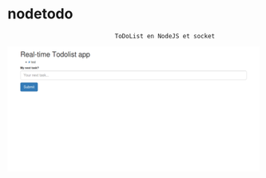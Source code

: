 # nodetodo
                                  ToDoList en NodeJS et socket
                                  
   ![alt text](node.png)
